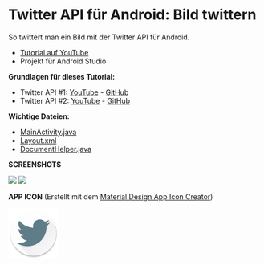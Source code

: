 # Twitter API für Android: Bild twittern
So twittert man ein Bild mit der Twitter API für Android.

- <a href="https://youtu.be/Dw1MJL17x24" target="_blank" >Tutorial auf YouTube</a>
- Projekt für Android Studio

<b>Grundlagen für dieses Tutorial:</b>
- Twitter API #1: [YouTube](https://youtu.be/8Rv3IrCAKs8) - [GitHub](https://github.com/derAndroidPro/Twitter-API_SignInTutorial)
- Twitter API #2: [YouTube](https://youtu.be/TAYlSVEAmRc) - [GitHub](https://github.com/derAndroidPro/TwitterAPI_Tweet_Text_Tutorial)


<b>Wichtige Dateien:</b>
- [MainActivity.java](https://github.com/derAndroidPro/Twitter-API_Tweet_Image_Tutorial/blob/master/app/src/main/java/derandroidpro/de/twitter/api/tutorial/MainActivity.java)
- [Layout.xml](/app/src/main/res/layout/activity_main.xml)
- [DocumentHelper.java](https://github.com/derAndroidPro/Twitter-API_Tweet_Image_Tutorial/blob/master/app/src/main/java/derandroidpro/de/twitter/api/tutorial/DocumentHelper.java)


<b>SCREENSHOTS</b>

<img src="https://github.com/derAndroidPro/Twitter-API_Tweet_Image_Tutorial/blob/master/Screenshot_20160327-213248.png" height="500px" />
<img src="https://github.com/derAndroidPro/Twitter-API_Tweet_Image_Tutorial/blob/master/Screenshot_20160327-213346.png" height="500px" />


<b>APP ICON</b> (Erstellt mit dem <a href="http://romannurik.github.io/AndroidAssetStudio/icons-launcher.html" target="_blank" >Material Design App Icon Creator</a>)

<img src="/app/src/main/res/mipmap-xxxhdpi/ic_launcher.png" height="100px" />
